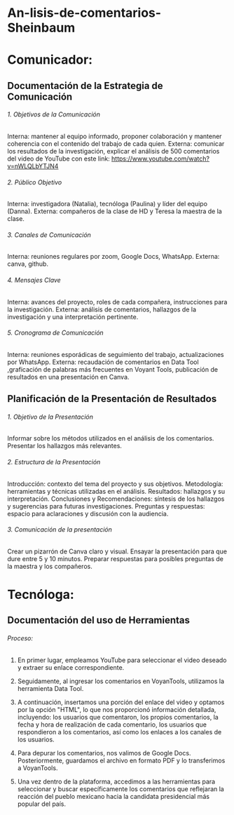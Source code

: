 # An-lisis-de-comentarios-Sheinbaum

# Comunicador:

## Documentación de la Estrategia de Comunicación

###### 1. Objetivos de la Comunicación
Interna: mantener al equipo informado, proponer colaboración y mantener coherencia con el contenido del trabajo de cada quien.
Externa: comunicar los resultados de la investigación, explicar el análisis de 500 comentarios del video de YouTube con este link: https://www.youtube.com/watch?v=nWLQLbYTJN4

###### 2. Público Objetivo
Interna: investigadora (Natalia), tecnóloga (Paulina) y líder del equipo (Danna).
Externa: compañeros de la clase de HD y Teresa la maestra de la clase.

###### 3. Canales de Comunicación
Interna: reuniones regulares por zoom, Google Docs, WhatsApp.
Externa: canva, github.

###### 4. Mensajes Clave
Interna: avances del proyecto, roles de cada compañera, instrucciones para la investigación.
Externa: análisis de comentarios, hallazgos de la investigación y una interpretación pertinente.

###### 5. Cronograma de Comunicación
Interna: reuniones esporádicas de seguimiento del trabajo, actualizaciones por WhatsApp.
Externa: recaudación de comentarios en Data Tool ,graficación de palabras más frecuentes en Voyant Tools, publicación de resultados en una presentación en Canva.

## Planificación de la Presentación de Resultados

###### 1. Objetivo de la Presentación
Informar sobre los métodos utilizados en el análisis de los comentarios.
Presentar los hallazgos más relevantes.

###### 2. Estructura de la Presentación
Introducción: contexto del tema del proyecto y sus objetivos.
Metodología: herramientas y técnicas utilizadas en el análisis.
Resultados: hallazgos y su interpretación.
Conclusiones y Recomendaciones: síntesis de los hallazgos y sugerencias para futuras investigaciones.
Preguntas y respuestas: espacio para aclaraciones y discusión con la audiencia.

###### 3. Comunicación de la presentación
Crear un pizarrón de Canva claro y visual.
Ensayar la presentación para que dure entre 5 y 10 minutos.
Preparar respuestas para posibles preguntas de la maestra y los compañeros.

# Tecnóloga:

## Documentación del uso de Herramientas

###### Proceso:

1. En primer lugar, empleamos YouTube para seleccionar el video deseado y extraer su enlace correspondiente.

2. Seguidamente, al ingresar los comentarios en VoyanTools, utilizamos la herramienta Data Tool.

3. A continuación, insertamos una porción del enlace del video y optamos por la opción "HTML", lo que nos proporcionó información detallada, incluyendo: los usuarios que comentaron, los propios comentarios, la fecha y hora de realización de cada comentario, los usuarios que respondieron a los comentarios, así como los enlaces a los canales de los usuarios.

4. Para depurar los comentarios, nos valimos de Google Docs. Posteriormente, guardamos el archivo en formato PDF y lo transferimos a VoyanTools.

5. Una vez dentro de la plataforma, accedimos a las herramientas para seleccionar y buscar específicamente los comentarios que reflejaran la reacción del pueblo mexicano hacia la candidata presidencial más popular del país.




